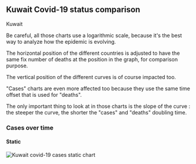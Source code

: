 ## Kuwait Covid-19 status comparison 

Kuwait



Be careful, all those charts use a logarithmic scale, because it's the best way to analyze how the epidemic is evolving.
 
The horizontal position of the different countries is adjusted to have the same fix number of deaths at the position in the graph, for comparison purpose.

The vertical position of the different curves is of course impacted too.

"Cases" charts are even more affected too because they use the same time offset that is used for "deaths".

The only important thing to look at in those charts is the slope of the curve : the steeper the curve, the shorter the "cases" and "deaths" doubling time.



 
### Cases over time
 
#### Static
![Kuwait covid-19 cases static chart](https://raw.githubusercontent.com/madlag/coronavirus_study/master/notebooks/graphs/2020-03-20/countries/Kuwait/2020-03-20_Kuwait_deaths.png "Kuwait covid-19 cases static chart")   

